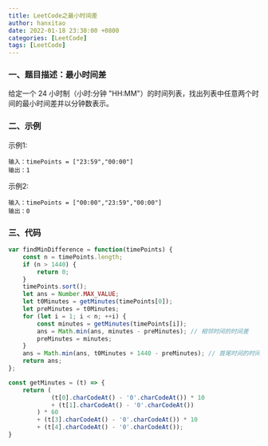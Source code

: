 ```yaml
---
title: LeetCode之最小时间差
author: hanxitao
date: 2022-01-18 23:30:00 +0800
categories: [LeetCode]
tags: [LeetCode]
---
```


### 一、题目描述：最小时间差

   给定一个 24 小时制（小时:分钟 "HH:MM"）的时间列表，找出列表中任意两个时间的最小时间差并以分钟数表示。

### 二、示例

示例1:

    输入：timePoints = ["23:59","00:00"]
    输出：1

示例2:

    输入：timePoints = ["00:00","23:59","00:00"]
    输出：0

### 三、代码

```javascript
var findMinDifference = function(timePoints) {
    const n = timePoints.length;
    if (n > 1440) {
        return 0;
    }
    timePoints.sort();
    let ans = Number.MAX_VALUE;
    let t0Minutes = getMinutes(timePoints[0]);
    let preMinutes = t0Minutes;
    for (let i = 1; i < n; ++i) {
        const minutes = getMinutes(timePoints[i]);
        ans = Math.min(ans, minutes - preMinutes); // 相邻时间的时间差
        preMinutes = minutes;
    }
    ans = Math.min(ans, t0Minutes + 1440 - preMinutes); // 首尾时间的时间差
    return ans;
};

const getMinutes = (t) => {
    return (
            (t[0].charCodeAt() - '0'.charCodeAt()) * 10
            + (t[1].charCodeAt() - '0'.charCodeAt())
        ) * 60
        + (t[3].charCodeAt() - '0'.charCodeAt()) * 10
        + (t[4].charCodeAt() - '0'.charCodeAt());
}
```